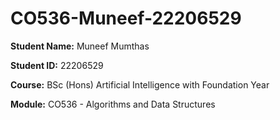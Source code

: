 # CO536-Muneef-22206529



**Student Name:** Muneef Mumthas

**Student ID:** 22206529

**Course:** BSc (Hons) Artificial Intelligence with Foundation Year

**Module:** CO536 - Algorithms and Data Structures
